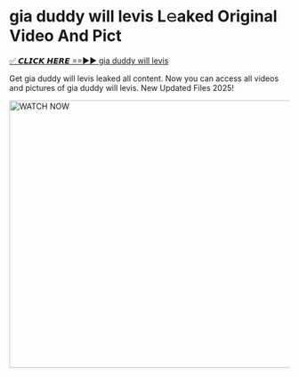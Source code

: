 # gia duddy will levis L𝚎aked Original Video And Pict

<p><a href="https://cliphot.my.id/gia+duddy+will+levis" rel="nofollow">✅ 𝘾𝙇𝙄𝘾𝙆 𝙃𝙀𝙍𝙀 ==►► gia duddy will levis​</a></p>


<p>Get gia duddy will levis leaked all content. Now you can access all videos and pictures of gia duddy will levis. New Updated Files 2025!</p>


<p><a rel="nofollow" title="WATCH NOW" href="https://cliphot.my.id/gia+duddy+will+levis"><img border="gia+duddy+will+levis" height="480" width="720" title="WATCH NOW" alt="WATCH NOW" src="https://i.ibb.co.com/xMMVF88/686577567.gif"></a></p>
